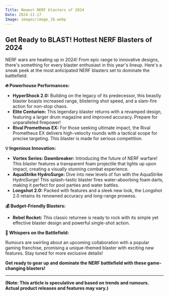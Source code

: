 ```yaml
---
Title: Newest NERF blasters of 2024
Date: 2024-11-17
Image: images/image_18.webp
---
```


## Get Ready to BLAST! Hottest NERF Blasters of 2024 

NERF wars are heating up in 2024! From epic range to innovative designs, there's something for every blaster enthusiast in this year's lineup. Here's a sneak peek at the most anticipated NERF blasters set to dominate the battlefield:

**🔥 Powerhouse Performances:** 

* **HyperShock 2.0:**  Building on the legacy of its predecessor, this beastly blaster boasts increased range, blistering shot speed, and a slam-fire action for non-stop chaos.
* **Elite Centurion:**  This legendary blaster returns with a revamped design, featuring a larger drum magazine and improved accuracy. Prepare for unparalleled firepower!
* **Rival Prometheus EX:**  For those seeking ultimate impact, the Rival Prometheus EX delivers high-velocity rounds with a tactical scope for precise targeting. This blaster is made for serious competition.

**💡 Ingenious Innovation:**

* **Vortex Series: Dawnbreaker:**  Introducing the future of NERF warfare! This blaster features a transparent foam projectile that lights up upon impact, creating a visually stunning combat experience.
* **AquaStrike HydroSurge:**  Dive into new levels of fun with the AquaStrike HydroSurge! This splash-tastic blaster fires water-absorbing foam darts, making it perfect for pool parties and water battles.
* **Longshot 2.0:**  Packed with features and a sleek new look, the Longshot 2.0 retains its renowned accuracy and long-range prowess. 

**💰 Budget-Friendly Blasters:**

* **Rebel Rocket:**  This classic returnee is ready to rock with its simple yet effective blaster design and powerful single-shot action.

**🤫 Whispers on the Battlefield:**

Rumours are swirling about an upcoming collaboration with a popular gaming franchise, promising a unique-themed blaster with exciting new features. Stay tuned for more exclusive details!



**Get ready to gear up and dominate the NERF battlefield with these game-changing blasters!**


---

**(Note: This article is speculative and based on trends and rumours. Actual product releases and features may vary.)** 
